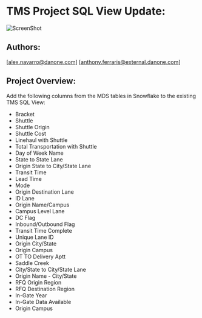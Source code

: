 # TMS Project SQL View Update:
![ScreenShot](https://www.danone.com/content/dam/danone-corp/danone-com/homepage/DANONE_LOGO.png)

## Authors:
[alex.navarro@danone.com]
[anthony.ferraris@external.danone.com]

## Project Overview:
Add the following columns from the MDS tables in Snowflake to the existing TMS SQL View:
* Bracket
* Shuttle
* Shuttle Origin
* Shuttle Cost
* Linehaul with Shuttle
* Total Transportation with Shuttle
* Day of Week Name
* State to State Lane
* Origin State to City/State Lane
* Transit Time
* Lead Time
* Mode
* Origin Destination Lane
* ID Lane
* Origin Name/Campus
* Campus Level Lane
* DC Flag
* Inbound/Outbound Flag
* Transit Time Complete
* Unique Lane ID
* Origin City/State
* Origin Campus
* OT TO Delivery Aptt
* Saddle Creek
* City/State to City/State Lane
* Origin Name - City/State
* RFQ Origin Region
* RFQ Destination Region
* In-Gate Year
* In-Gate Data Available
* Origin Campus
